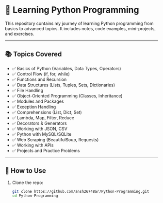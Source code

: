 # 🐍 Learning Python Programming

This repository contains my journey of learning Python programming from basics to advanced topics. It includes notes, code examples, mini-projects, and exercises.

---

## 📚 Topics Covered

- ✅ Basics of Python (Variables, Data Types, Operators)
- ✅ Control Flow (if, for, while)
- ✅ Functions and Recursion
- ✅ Data Structures (Lists, Tuples, Sets, Dictionaries)
- ✅ File Handling
- ✅ Object-Oriented Programming (Classes, Inheritance)
- ✅ Modules and Packages
- ✅ Exception Handling
- ✅ Comprehensions (List, Dict, Set)
- ✅ Lambda, Map, Filter, Reduce
- ✅ Decorators & Generators
- ✅ Working with JSON, CSV
- ✅ Python with MySQL/SQLite
- ✅ Web Scraping (BeautifulSoup, Requests)
- ✅ Working with APIs
- ✅ Projects and Practice Problems

---

## 🚀 How to Use

1. Clone the repo:
   ```bash
   git clone https://github.com/ansh26748ar/Python-Programming.git
   cd Python-Programming
